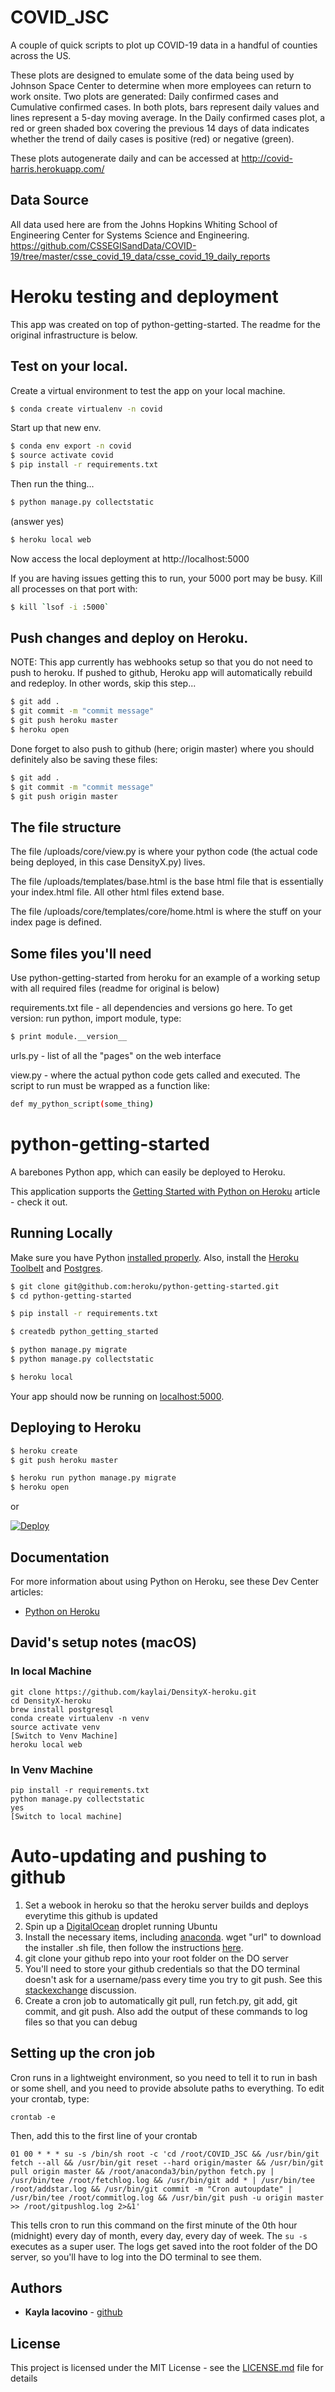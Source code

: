 COVID_JSC
=========

A couple of quick scripts to plot up COVID-19 data in a handful of counties across the US.

These plots are designed to emulate some of the data being used by Johnson Space Center to determine when more employees can return to work onsite. Two plots are generated: Daily confirmed cases and Cumulative confirmed cases. In both plots, bars represent daily values and lines represent a 5-day moving average. In the Daily confirmed cases plot, a red or green shaded box covering the previous 14 days of data indicates whether the trend of daily cases is positive (red) or negative (green).

These plots autogenerate daily and can be accessed at http://covid-harris.herokuapp.com/

Data Source
-----------
All data used here are from the Johns Hopkins Whiting School of Engineering Center for Systems Science and Engineering. https://github.com/CSSEGISandData/COVID-19/tree/master/csse_covid_19_data/csse_covid_19_daily_reports

# Heroku testing and deployment

This app was created on top of python-getting-started. The readme for the original infrastructure is below.

## Test on your local.

Create a virtual environment to test the app on your local machine.
```sh
$ conda create virtualenv -n covid

```

Start up that new env.
```sh
$ conda env export -n covid
$ source activate covid
$ pip install -r requirements.txt
```

Then run the thing...
```sh
$ python manage.py collectstatic
```
(answer yes)

```sh
$ heroku local web
```

Now access the local deployment at http://localhost:5000

If you are having issues getting this to run, your 5000 port may be busy. Kill all processes on that port with:
```sh
$ kill `lsof -i :5000`
```

## Push changes and deploy on Heroku.
NOTE: This app currently has webhooks setup so that you do not need to push to heroku. If pushed to github, Heroku app will automatically rebuild and redeploy. In other words, skip this step...
```sh
$ git add .
$ git commit -m "commit message"
$ git push heroku master
$ heroku open
```

Done forget to also push to github (here; origin master) where you should definitely also be saving these files:
```sh
$ git add .
$ git commit -m "commit message"
$ git push origin master
```

## The file structure
The file /uploads/core/view.py is where your python code (the actual code being deployed, in this case DensityX.py) lives.

The file /uploads/templates/base.html is the base html file that is essentially your index.html file. All other html files extend base.

The file /uploads/core/templates/core/home.html is where the stuff on your index page is defined.

## Some files you'll need
Use python-getting-started from heroku for an example of a working setup with all required files (readme for original is below)

requirements.txt file - all dependencies and versions go here. To get version: run python, import module, type:
```sh
$ print module.__version__
```

urls.py - list of all the "pages" on the web interface

view.py - where the actual python code gets called and executed. The script to run must be wrapped as a function like:
```sh
def my_python_script(some_thing)
```

# python-getting-started

A barebones Python app, which can easily be deployed to Heroku.

This application supports the [Getting Started with Python on Heroku](https://devcenter.heroku.com/articles/getting-started-with-python) article - check it out.

## Running Locally

Make sure you have Python [installed properly](http://install.python-guide.org).  Also, install the [Heroku Toolbelt](https://toolbelt.heroku.com/) and [Postgres](https://devcenter.heroku.com/articles/heroku-postgresql#local-setup).

```sh
$ git clone git@github.com:heroku/python-getting-started.git
$ cd python-getting-started

$ pip install -r requirements.txt

$ createdb python_getting_started

$ python manage.py migrate
$ python manage.py collectstatic

$ heroku local
```

Your app should now be running on [localhost:5000](http://localhost:5000/).

## Deploying to Heroku

```sh
$ heroku create
$ git push heroku master

$ heroku run python manage.py migrate
$ heroku open
```
or

[![Deploy](https://www.herokucdn.com/deploy/button.png)](https://heroku.com/deploy)

## Documentation

For more information about using Python on Heroku, see these Dev Center articles:

- [Python on Heroku](https://devcenter.heroku.com/categories/python)

## David's setup notes (macOS)

### In local Machine
```
git clone https://github.com/kaylai/DensityX-heroku.git
cd DensityX-heroku
brew install postgresql
conda create virtualenv -n venv
source activate venv
[Switch to Venv Machine]
heroku local web
```

### In Venv Machine
```
pip install -r requirements.txt
python manage.py collectstatic
yes
[Switch to local machine]
```

# Auto-updating and pushing to github
1. Set a webook in heroku so that the heroku server builds and deploys everytime this github is updated
2. Spin up a [DigitalOcean](https://www.digitalocean.com/) droplet running Ubuntu
3. Install the necessary items, including [anaconda](https://www.anaconda.com/products/individual). wget "url" to download the installer .sh file, then follow the instructions [here](https://docs.anaconda.com/anaconda/install/linux/).
4. git clone your github repo into your root folder on the DO server
5. You'll need to store your github credentials so that the DO terminal doesn't ask for a username/pass every time you try to git push. See this [stackexchange](https://stackoverflow.com/questions/35942754/how-to-save-username-and-password-in-git-gitextension) discussion. 
5. Create a cron job to automatically git pull, run fetch.py, git add, git commit, and git push. Also add the output of these commands to log files so that you can debug

## Setting up the cron job
Cron runs in a lightweight environment, so you need to tell it to run in bash or some shell, and you need to provide absolute paths to everything. To edit your crontab, type:

```
crontab -e
```

Then, add this to the first line of your crontab
```
01 00 * * * su -s /bin/sh root -c 'cd /root/COVID_JSC && /usr/bin/git fetch --all && /usr/bin/git reset --hard origin/master && /usr/bin/git pull origin master && /root/anaconda3/bin/python fetch.py | /usr/bin/tee /root/fetchlog.log && /usr/bin/git add * | /usr/bin/tee /root/addstar.log && /usr/bin/git commit -m "Cron autoupdate" | /usr/bin/tee /root/commitlog.log && /usr/bin/git push -u origin master >> /root/gitpushlog.log 2>&1'
```

This tells cron to run this command on the first minute of the 0th hour (midnight) every day of month, every day, every day of week. The `su -s` executes as a super user. The logs get saved into the root folder of the DO server, so you'll have to log into the DO terminal to see them.

## Authors

* **Kayla Iacovino** - [github](https://github.com/kaylai)


## License

This project is licensed under the MIT License - see the [LICENSE.md](LICENSE.md) file for details
